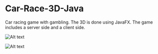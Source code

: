 # Car-Race-3D-Java
Car racing game with gambling. The 3D is done using JavaFX. The game includes a server side and a client side.

![Alt text](Users/yuuura87/Documents/EclipseWorks/CarRace-3D-Java%20BACKUP/1.png?raw=true "Screen Shot 1")

![Alt text](Users/yuuura87/Documents/EclipseWorks/CarRace-3D-Java%20BACKUP/2.png?raw=true "Screen Shot 2")
